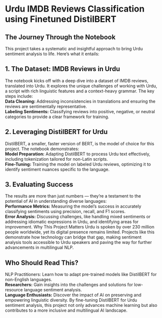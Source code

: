 # Urdu IMDB Reviews Classification using Finetuned DistilBERT

## The Journey Through the Notebook
This project takes a systematic and insightful approach to bring Urdu sentiment analysis to life. Here’s what it entails:

## 1. The Dataset: IMDB Reviews in Urdu
The notebook kicks off with a deep dive into a dataset of IMDB reviews, translated into Urdu. It explores the unique challenges of working with Urdu, a script with rich linguistic features and a context-heavy grammar. The key steps include:
<br>**Data Cleaning:** Addressing inconsistencies in translations and ensuring the reviews are sentimentally representative.
<br>**Labeling Sentiments:** Classifying reviews into positive, negative, or neutral categories to provide a clear framework for training.

## 2. Leveraging DistilBERT for Urdu
DistilBERT, a smaller, faster version of BERT, is the model of choice for this project. The notebook demonstrates:
<br>**Model Preparation:** Adapting DistilBERT to process Urdu text effectively, including tokenization tailored for non-Latin scripts.
<br>**Fine-Tuning:** Training the model on labeled Urdu reviews, optimizing it to identify sentiment nuances specific to the language.

## 3. Evaluating Success
The results are more than just numbers — they’re a testament to the potential of AI in understanding diverse languages:
<br>**Performance Metrics:** Measuring the model’s success in accurately classifying sentiments using precision, recall, and F1 scores.
<br>**Error Analysis:** Discussing challenges, like handling mixed sentiments or addressing idiomatic expressions in Urdu, and identifying areas for improvement.
Why This Project Matters
Urdu is spoken by over 230 million people worldwide, yet its digital presence remains limited. Projects like this demonstrate how technology can bridge that gap, making sentiment analysis tools accessible to Urdu speakers and paving the way for further advancements in multilingual NLP.

## Who Should Read This?
NLP Practitioners: Learn how to adapt pre-trained models like DistilBERT for non-English languages.
<br>**Researchers:** Gain insights into the challenges and solutions for low-resource language sentiment analysis.
<br>**Language Enthusiasts:** Discover the impact of AI on preserving and empowering linguistic diversity.
By fine-tuning DistilBERT for Urdu sentiment analysis, this project not only advances machine learning but also contributes to a more inclusive and multilingual AI landscape.
